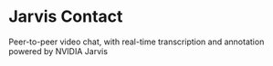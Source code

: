 # Jarvis Contact

Peer-to-peer video chat, with real-time transcription and annotation powered by NVIDIA Jarvis